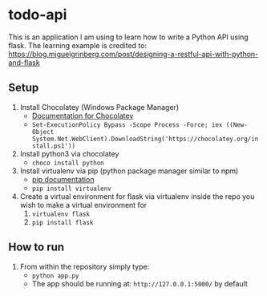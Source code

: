 # todo-api

This is an application I am using to learn how to write a Python API using flask.
The learning example is credited to: https://blog.miguelgrinberg.com/post/designing-a-restful-api-with-python-and-flask

## Setup

1. Install Chocolatey (Windows Package Manager) 
    * [Documentation for Chocolatey](https://chocolatey.org/)
    * ```Set-ExecutionPolicy Bypass -Scope Process -Force; iex ((New-Object System.Net.WebClient).DownloadString('https://chocolatey.org/install.ps1'))```
1. Install python3 via chocolatey
    * ```choco install python```
1. Install virtualenv via pip (python package manager similar to npm)
    * [pip documentation](https://pypi.org/project/pip/)
    * ```pip install virtualenv```
1. Create a virtual environment for flask via virtualenv inside the repo you wish to make a virtual environment for
    1. ```virtualenv flask```
    1. ```pip install flask```

## How to run

1. From within the repository simply type:
    * ```python app.py```
    * The app should be running at: ```http://127.0.0.1:5000/``` by default
